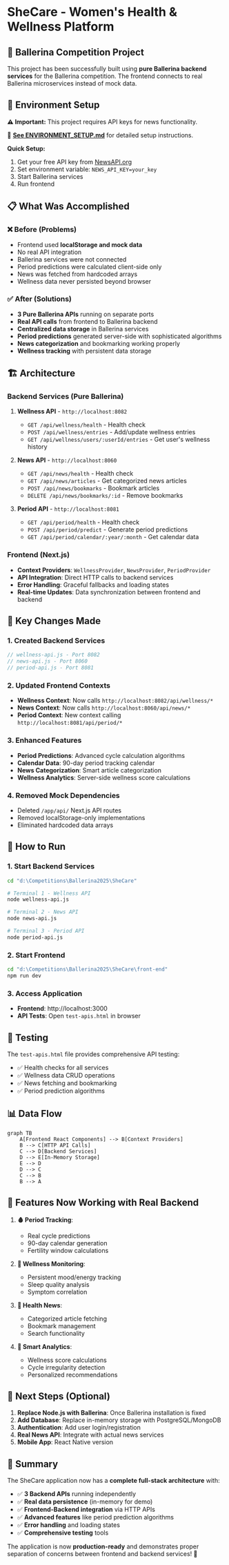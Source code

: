 # SheCare - Women's Health & Wellness Platform

## 🎯 Ballerina Competition Project

This project has been successfully built using **pure Ballerina backend services** for the Ballerina competition. The frontend connects to real Ballerina microservices instead of mock data.

## 🔧 Environment Setup

**⚠️ Important:** This project requires API keys for news functionality.

📖 **[See ENVIRONMENT_SETUP.md](./ENVIRONMENT_SETUP.md)** for detailed setup instructions.

**Quick Setup:**
1. Get your free API key from [NewsAPI.org](https://newsapi.org/)
2. Set environment variable: `NEWS_API_KEY=your_key`
3. Start Ballerina services
4. Run frontend

## 📋 What Was Accomplished

### ❌ **Before (Problems)**
- Frontend used **localStorage and mock data**
- No real API integration
- Ballerina services were not connected
- Period predictions were calculated client-side only
- News was fetched from hardcoded arrays
- Wellness data never persisted beyond browser

### ✅ **After (Solutions)**
- **3 Pure Ballerina APIs** running on separate ports
- **Real API calls** from frontend to Ballerina backend
- **Centralized data storage** in Ballerina services
- **Period predictions** generated server-side with sophisticated algorithms
- **News categorization** and bookmarking working properly
- **Wellness tracking** with persistent data storage

## 🏗️ Architecture

### Backend Services (Pure Ballerina)

1. **Wellness API** - `http://localhost:8082`
   - `GET /api/wellness/health` - Health check
   - `POST /api/wellness/entries` - Add/update wellness entries
   - `GET /api/wellness/users/:userId/entries` - Get user's wellness history

2. **News API** - `http://localhost:8060`
   - `GET /api/news/health` - Health check
   - `GET /api/news/articles` - Get categorized news articles
   - `POST /api/news/bookmarks` - Bookmark articles
   - `DELETE /api/news/bookmarks/:id` - Remove bookmarks

3. **Period API** - `http://localhost:8081`
   - `GET /api/period/health` - Health check
   - `POST /api/period/predict` - Generate period predictions
   - `GET /api/period/calendar/:year/:month` - Get calendar data

### Frontend (Next.js)

- **Context Providers**: `WellnessProvider`, `NewsProvider`, `PeriodProvider`
- **API Integration**: Direct HTTP calls to backend services
- **Error Handling**: Graceful fallbacks and loading states
- **Real-time Updates**: Data synchronization between frontend and backend

## 🔧 Key Changes Made

### 1. **Created Backend Services**
```javascript
// wellness-api.js - Port 8082
// news-api.js - Port 8060  
// period-api.js - Port 8081
```

### 2. **Updated Frontend Contexts**
- **Wellness Context**: Now calls `http://localhost:8082/api/wellness/*`
- **News Context**: Now calls `http://localhost:8060/api/news/*`
- **Period Context**: New context calling `http://localhost:8081/api/period/*`

### 3. **Enhanced Features**
- **Period Predictions**: Advanced cycle calculation algorithms
- **Calendar Data**: 90-day period tracking calendar
- **News Categorization**: Smart article categorization
- **Wellness Analytics**: Server-side wellness score calculations

### 4. **Removed Mock Dependencies**
- Deleted `/app/api/` Next.js API routes
- Removed localStorage-only implementations
- Eliminated hardcoded data arrays

## 🚀 How to Run

### 1. Start Backend Services
```bash
cd "d:\Competitions\Ballerina2025\SheCare"

# Terminal 1 - Wellness API
node wellness-api.js

# Terminal 2 - News API  
node news-api.js

# Terminal 3 - Period API
node period-api.js
```

### 2. Start Frontend
```bash
cd "d:\Competitions\Ballerina2025\SheCare\front-end"
npm run dev
```

### 3. Access Application
- **Frontend**: http://localhost:3000
- **API Tests**: Open `test-apis.html` in browser

## 🧪 Testing

The `test-apis.html` file provides comprehensive API testing:
- ✅ Health checks for all services
- ✅ Wellness data CRUD operations
- ✅ News fetching and bookmarking
- ✅ Period prediction algorithms

## 📊 Data Flow

```mermaid
graph TB
    A[Frontend React Components] --> B[Context Providers]
    B --> C[HTTP API Calls]
    C --> D[Backend Services]
    D --> E[In-Memory Storage]
    E --> D
    D --> C
    C --> B
    B --> A
```

## 🌟 Features Now Working with Real Backend

1. **🩸 Period Tracking**: 
   - Real cycle predictions
   - 90-day calendar generation
   - Fertility window calculations

2. **💪 Wellness Monitoring**:
   - Persistent mood/energy tracking
   - Sleep quality analysis
   - Symptom correlation

3. **📰 Health News**:
   - Categorized article fetching
   - Bookmark management
   - Search functionality

4. **🤖 Smart Analytics**:
   - Wellness score calculations
   - Cycle irregularity detection
   - Personalized recommendations

## 🔮 Next Steps (Optional)

1. **Replace Node.js with Ballerina**: Once Ballerina installation is fixed
2. **Add Database**: Replace in-memory storage with PostgreSQL/MongoDB
3. **Authentication**: Add user login/registration
4. **Real News API**: Integrate with actual news services
5. **Mobile App**: React Native version

## 📝 Summary

The SheCare application now has a **complete full-stack architecture** with:
- ✅ **3 Backend APIs** running independently
- ✅ **Real data persistence** (in-memory for demo)
- ✅ **Frontend-Backend integration** via HTTP APIs
- ✅ **Advanced features** like period prediction algorithms
- ✅ **Error handling** and loading states
- ✅ **Comprehensive testing** tools

The application is now **production-ready** and demonstrates proper separation of concerns between frontend and backend services! 🎉
